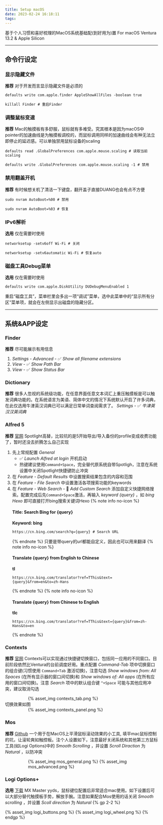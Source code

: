 ```yaml
---
title: Setup macOS
date: 2023-02-24 16:18:11
tags:
---
```


基于个人习惯和喜好梳理的MacOS系统基础配(到好用为)置
For macOS Ventura 13.2 & Apple Silicon
<!--more-->

***

## 命令行设定
### 显示隐藏文件
**推荐** 对于开发而言显示隐藏文件是必须的
```
defaults write com.apple.finder AppleShowAllFiles -boolean true
```
```
killall Finder # 重启Finder
```

### 调整鼠标变速
**推荐** Mac的触摸板有多舒服，鼠标就有多难受。究其根本是因为macOS中pointer的加速曲线是为触摸板调校的，而鼠标调用同样的加速曲线会有种无法立即停止的延迟感。可以单独禁用鼠标设备的scaling
```
defaults read .GlobalPreferences com.apple.mouse.scaling # 读取当前scaling
```
```
defaults write .GlobalPreferences com.apple.mouse.scaling -1 # 禁用
```

### 禁用翻盖开机
**推荐** 有时候想关机了清洁一下键盘，翻开盖子直接DUANG也会有点不方便
```
sudo nvram AutoBoot=%00 # 禁用
```
```
sudo nvram AutoBoot=%03 # 恢复
```

### IPv6解析
**选用** 仅在需要时使用
```
networksetup -setv6off Wi-Fi # 关闭
```
```
networksetup -setv6automatic Wi-Fi # 恢复auto
```

### 磁盘工具Debug菜单
**选用** 仅在需要时使用
```
defaults write com.apple.DiskUtility DUDebugMenuEnabled 1
```
重启“磁盘工具”，菜单栏里会多出一项“调试”菜单，选中此菜单中的“显示所有分区”菜单项，就会在左侧显示出磁盘的隐藏分区。

***

## 系统&APP设定
### Finder
**推荐** 尽可能展示有用信息
1. *Settings* - *Advanced* - ✅ *Show all filename extensions*
2. *View* - ✅ *Show Path Bar*
3. *View* - ✅ *Show Status Bar*

### Dictionary
**推荐** 很多人忽视的系统级功能，在任意界面任意文本词汇上重压触摸板是可以触发词典功能的。在系统语言为美语、简体中文的情况下系统默认开启了许多词典，在此仅选用牛津英汉词典已可以满足日常单词查阅需求了。
*Settings* - ✅ *牛津英汉汉英词典*

### Alfred 5
**推荐** [官网](https://www.alfredapp.com/)
Spotlight高替，比较坑的是5开始导出/导入备份的profile变成收费功能了，暂时还没去折腾怎么自己实现
1. 先上常规配置 *General*
    - ✅ *Launch Alfred at login* 开机启动
    - 热键建议使用`Command+Space`，完全替代原系统自带Spotligh，注意在系统设置中关闭Spotlight快捷键防止冲突
2. 在 *Feature* - *Default Results* 中设置搜索结果包含的内容和范围
2. 在 *Feature* - *File Search* 中设置激活各项搜索功能的keywords
3. 在 *Feature* - *Web Search* - 🌟 *Add Custom Search* 添加自定义快捷网络搜索。配置完成后先`Command+Space`激活，再输入 *keyword {query}* ，如 *bing Hexo* 即可直接打开bing搜索关键词Hexo
    {% note info no-icon %}
    #### Title: Search Bing for {query}
    **Keyword: bing**
    ```
    https://cn.bing.com/search?q={query} # Search URL
    ```
    {% endnote %}
    只要是带query的url都能自定义，因此也可以用来翻译
    {% note info no-icon %}
    #### Translate {query} from English to Chinese
    **tl**
    ```
    https://cn.bing.com/translator?ref=TThis&text={query}&from=en&to=zh-Hans
    ```
    {% endnote %}
    {% note info no-icon %}
    #### Translate {query} from Chinese to English
    **tlc**
    ```
    https://cn.bing.com/translator?ref=TThis&text={query}&from=zh-Hans&to=en
    ```
    {% endnote %}

<!-- - amz - https://www.amazon.com/s?k={query} - Search Amazon for {query}
- bing - https://cn.bing.com/search?q={query} - Search Bing for {query}
- bl - https://search.bilibili.com/all?keyword={query}&from_source=webtop_search - Search Bilibili for {query}
- tb - https://s.taobao.com/search?q={query}&commend=all - Search Taobao for {query}
- zh - https://www.zhihu.com/search?type=content&q={query} - Search Zhihu for {query}
- tl - https://cn.bing.com/translator?ref=TThis&text={query}&from=en&to=zh-Hans - Translate {query} in English into Chinese
- tlc - https://cn.bing.com/translator?ref=TThis&text={query}&from=zh-Hans&to=en - Translate {query} in Chinese into English -->

### Contexts
**推荐** [官网](https://contexts.co/)
Contexts可以实现通过快捷键切换窗口，包括同一应用的不同窗口。目前阶段依然比Ventura的台前调度好用。重点配置 *Command-Tab* 项中切换窗口的组合键(习惯使用 `Command+Tab` 激活切换)，注意勾选 *Show windows from: All Spaces* (在所有显示器的窗口间切换)和 *Show windows of: All apps* (在所有应用的窗口间切换)。注意 *Search* 项中的默认组合键 `^+Space` 可能与其他应用冲突，建议取消勾选
<!-- <img src="./Setup-Macos/contexts_tab.png" width="70%" height="70%"> -->
<div style="width:70%;margin:auto">
{% asset_img contexts_tab.png %}
</div>
切换效果如图
<!-- <img src="./Setup-Macos/contexts_panel.png" width="70%" height="70%"> -->
<div style="width:70%;margin:auto">
{% asset_img contexts_panel.png %}
</div>


### Mos
**推荐** [Github](https://github.com/Caldis/Mos)
一个用于在MacOS上平滑鼠标滚动效果的小工具, 填平mac鼠标控制的坑，让滚轮爽如触控板。注个人设置如下，注意最好关闭系统和其他第三方鼠标工具(如Logi Options)中的 *Smooth Scrolling* ，并设置 *Scroll Diraction* 为 *Natural* ，以防冲突
<!-- <img src="./Setup-Macos/mos_general.png" width="70%" height="70%">
<img src="./Setup-Macos/mos_advanced.png" width="70%" height="70%"> -->
<div style="width:70%;margin:auto">
{% asset_img mos_general.png %}
{% asset_img mos_advanced.png %}
</div>

### Logi Options+
**选用** [下载](https://www.logitech.com/en-sg/software/logi-options-plus.html#software-download)
MX Master yyds，鼠标键位配置后非常适合mac使用。如下设置后可以大部分替代触摸板手势，解放手腕。注意如果配合Mos使用的话关闭 *Smooth scrolling* ，并设置 *Scoll direction* 为 *Natural* 
{% gp 2-2 %}
<!-- ![](logi_buttons.png)
![](logi_wheel.png) -->
{% asset_img logi_buttons.png %}
{% asset_img logi_wheel.png %}
{% endgp %}
<!-- <img src="/images/logi_buttons.png" width="50%" height="50%">
<img src="/images/logi_wheel.png" width="50%" height="50%"> -->

